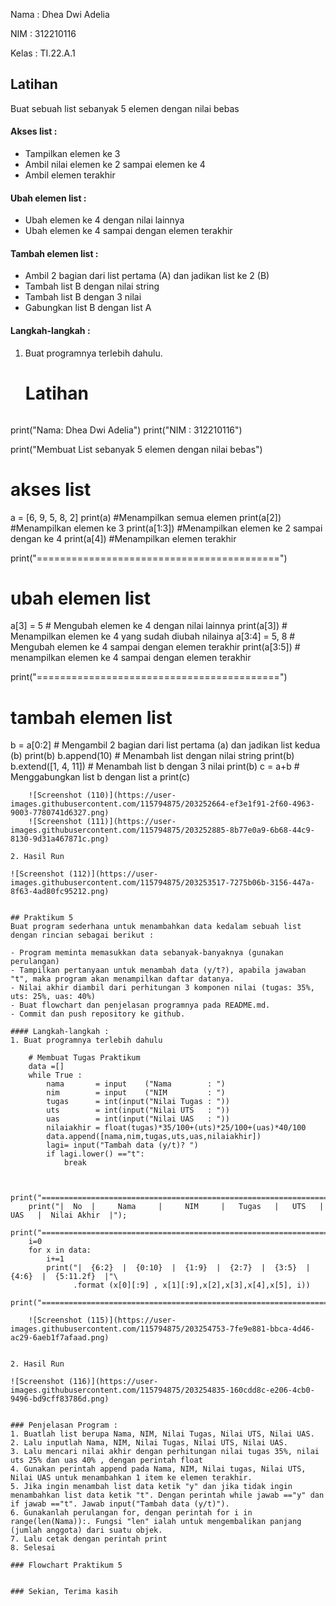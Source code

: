 Nama  : Dhea Dwi Adelia

NIM   : 312210116

Kelas : TI.22.A.1

## Latihan
Buat sebuah list sebanyak 5 elemen dengan nilai bebas

#### Akses list :
- Tampilkan elemen ke 3
- Ambil nilai elemen ke 2 sampai elemen ke 4
- Ambil elemen terakhir
#### Ubah elemen list :
- Ubah elemen ke 4 dengan nilai lainnya
- Ubah elemen ke 4 sampai dengan elemen terakhir
#### Tambah elemen list :
- Ambil 2 bagian dari list pertama (A) dan jadikan list ke 2 (B)
- Tambah list B dengan nilai string
- Tambah list B dengan 3 nilai
- Gabungkan list B dengan list A

#### Langkah-langkah :
1. Buat programnya terlebih dahulu.

   # Latihan
   ```python
print("Nama: Dhea Dwi Adelia")
print("NIM : 312210116")

print("Membuat List sebanyak 5 elemen dengan nilai bebas")
# akses list
a = [6, 9, 5, 8, 2]
print(a) #Menampilkan semua elemen
print(a[2]) #Menampilkan elemen ke 3
print(a[1:3]) #Menampilkan elemen ke 2 sampai dengan ke 4
print(a[4]) #Menampilkan elemen terakhir

print("==========================================")
# ubah elemen list
a[3] = 5 # Mengubah elemen ke 4 dengan nilai lainnya
print(a[3]) # Menampilkan elemen ke 4 yang sudah diubah nilainya
a[3:4] = 5, 8 # Mengubah elemen ke 4 sampai dengan elemen terakhir
print(a[3:5]) # menampilkan elemen ke 4 sampai dengan elemen terakhir

print("==========================================")
# tambah elemen list
b = a[0:2] # Mengambil 2 bagian dari list pertama (a) dan jadikan list kedua (b)
print(b)
b.append(10) # Menambah list dengan nilai string
print(b)
b.extend([1, 4, 11]) # Menambah list b dengan 3 nilai
print(b)
c = a+b # Menggabungkan list b dengan list a
print(c)
```
    ![Screenshot (110)](https://user-images.githubusercontent.com/115794875/203252664-ef3e1f91-2f60-4963-9003-7780741d6327.png)
    ![Screenshot (111)](https://user-images.githubusercontent.com/115794875/203252885-8b77e0a9-6b68-44c9-8130-9d31a467871c.png)

2. Hasil Run

![Screenshot (112)](https://user-images.githubusercontent.com/115794875/203253517-7275b06b-3156-447a-8f63-4ad80fc95212.png)

 
## Praktikum 5
Buat program sederhana untuk menambahkan data kedalam sebuah list dengan rincian sebagai berikut :

- Program meminta memasukkan data sebanyak-banyaknya (gunakan perulangan)
- Tampilkan pertanyaan untuk menambah data (y/t?), apabila jawaban   
"t", maka program akan menampilkan daftar datanya.
- Nilai akhir diambil dari perhitungan 3 komponen nilai (tugas: 35%, uts: 25%, uas: 40%)
- Buat flowchart dan penjelasan programnya pada README.md.
- Commit dan push repository ke github.

#### Langkah-langkah :
1. Buat programnya terlebih dahulu

    # Membuat Tugas Praktikum
    data =[]
    while True :
        nama       = input    ("Nama        : ")
        nim        = input    ("NIM         : ")
        tugas      = int(input("Nilai Tugas : "))
        uts        = int(input("Nilai UTS   : "))
        uas        = int(input("Nilai UAS   : "))
        nilaiakhir = float(tugas)*35/100+(uts)*25/100+(uas)*40/100
        data.append([nama,nim,tugas,uts,uas,nilaiakhir])
        lagi= input("Tambah data (y/t)? ")
        if lagi.lower() =="t":
            break


    print("=====================================================================================");
    print("|  No  |     Nama     |     NIM     |   Tugas   |   UTS   |   UAS   |  Nilai Akhir  |");
    print("=====================================================================================");
    i=0
    for x in data:
        i+=1
        print("|  {6:2}  |  {0:10}  |  {1:9}  |  {2:7}  |  {3:5}  | {4:6}  |  {5:11.2f}  |"\
              .format (x[0][:9] , x[1][:9],x[2],x[3],x[4],x[5], i))
    print("=====================================================================================");
    
    ![Screenshot (115)](https://user-images.githubusercontent.com/115794875/203254753-7fe9e881-bbca-4d46-ac29-6aeb1f7afaad.png)

    
2. Hasil Run

![Screenshot (116)](https://user-images.githubusercontent.com/115794875/203254835-160cdd8c-e206-4cb0-9496-bd9cff83786d.png)


### Penjelasan Program :
1. Buatlah list berupa Nama, NIM, Nilai Tugas, Nilai UTS, Nilai UAS.
2. Lalu inputlah Nama, NIM, Nilai Tugas, Nilai UTS, Nilai UAS.
3. Lalu mencari nilai akhir dengan perhitungan nilai tugas 35%, nilai uts 25% dan uas 40% , dengan perintah float
4. Gunakan perintah append pada Nama, NIM, Nilai tugas, Nilai UTS, Nilai UAS untuk menambahkan 1 item ke elemen terakhir.
5. Jika ingin menambah list data ketik "y" dan jika tidak ingin menambahkan list data ketik "t". Dengan perintah while jawab =="y" dan if jawab =="t". Jawab input("Tambah data (y/t)").
6. Gunakanlah perulangan for, dengan perintah for i in range(len(Nama)):. Fungsi "len" ialah untuk mengembalikan panjang (jumlah anggota) dari suatu objek.
7. Lalu cetak dengan perintah print
8. Selesai

### Flowchart Praktikum 5


### Sekian, Terima kasih 
